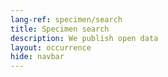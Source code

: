 ```yaml
---
lang-ref: specimen/search
title: Specimen search
description: We publish open data
layout: occurrence
hide: navbar
---
```

<style>
nav {
    display: none;
}
</style>